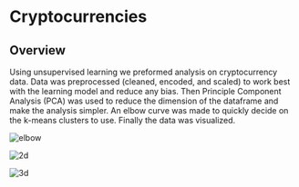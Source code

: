 # Cryptocurrencies

## Overview
Using unsupervised learning we preformed analysis on cryptocurrency data. Data was preprocessed (cleaned, encoded, and scaled) to work best with the learning model and reduce any bias. Then Principle Component Analysis (PCA) was used to reduce the dimension of the dataframe and make the analysis simpler. An elbow curve was made to quickly decide on the k-means clusters to use. Finally the data was visualized. 

![elbow](https://user-images.githubusercontent.com/57120024/176275095-4258e887-b0f9-4c68-a6e9-a8fa81ef64e5.png)

![2d](https://user-images.githubusercontent.com/57120024/176275025-30791ad6-2f33-4873-85ec-fa1663ca569f.png)

![3d](https://user-images.githubusercontent.com/57120024/176275100-44fc9b6e-4dd3-43ac-a827-4375de7fd0c4.png)
